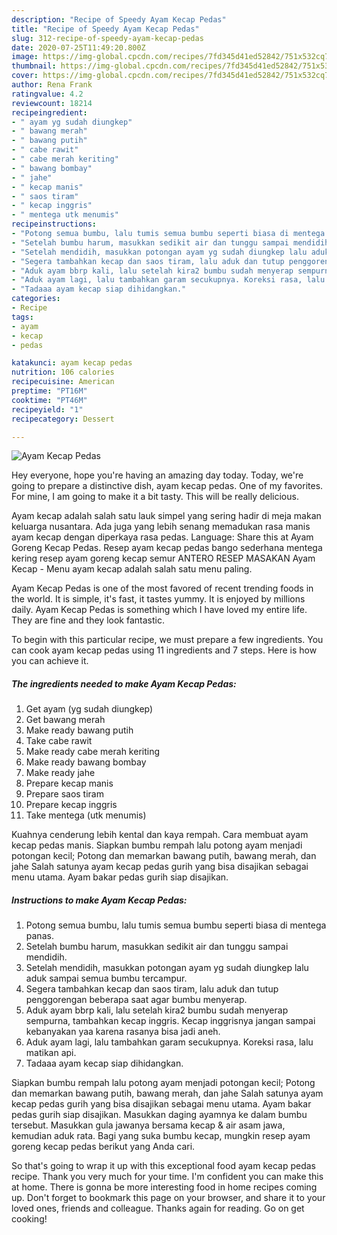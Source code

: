 ```yaml
---
description: "Recipe of Speedy Ayam Kecap Pedas"
title: "Recipe of Speedy Ayam Kecap Pedas"
slug: 312-recipe-of-speedy-ayam-kecap-pedas
date: 2020-07-25T11:49:20.800Z
image: https://img-global.cpcdn.com/recipes/7fd345d41ed52842/751x532cq70/ayam-kecap-pedas-foto-resep-utama.jpg
thumbnail: https://img-global.cpcdn.com/recipes/7fd345d41ed52842/751x532cq70/ayam-kecap-pedas-foto-resep-utama.jpg
cover: https://img-global.cpcdn.com/recipes/7fd345d41ed52842/751x532cq70/ayam-kecap-pedas-foto-resep-utama.jpg
author: Rena Frank
ratingvalue: 4.2
reviewcount: 18214
recipeingredient:
- " ayam yg sudah diungkep"
- " bawang merah"
- " bawang putih"
- " cabe rawit"
- " cabe merah keriting"
- " bawang bombay"
- " jahe"
- " kecap manis"
- " saos tiram"
- " kecap inggris"
- " mentega utk menumis"
recipeinstructions:
- "Potong semua bumbu, lalu tumis semua bumbu seperti biasa di mentega panas."
- "Setelah bumbu harum, masukkan sedikit air dan tunggu sampai mendidih."
- "Setelah mendidih, masukkan potongan ayam yg sudah diungkep lalu aduk sampai semua bumbu tercampur."
- "Segera tambahkan kecap dan saos tiram, lalu aduk dan tutup penggorengan beberapa saat agar bumbu menyerap."
- "Aduk ayam bbrp kali, lalu setelah kira2 bumbu sudah menyerap sempurna, tambahkan kecap inggris. Kecap inggrisnya jangan sampai kebanyakan yaa karena rasanya bisa jadi aneh."
- "Aduk ayam lagi, lalu tambahkan garam secukupnya. Koreksi rasa, lalu matikan api."
- "Tadaaa ayam kecap siap dihidangkan."
categories:
- Recipe
tags:
- ayam
- kecap
- pedas

katakunci: ayam kecap pedas 
nutrition: 106 calories
recipecuisine: American
preptime: "PT16M"
cooktime: "PT46M"
recipeyield: "1"
recipecategory: Dessert

---
```



![Ayam Kecap Pedas](https://img-global.cpcdn.com/recipes/7fd345d41ed52842/751x532cq70/ayam-kecap-pedas-foto-resep-utama.jpg)

Hey everyone, hope you're having an amazing day today. Today, we're going to prepare a distinctive dish, ayam kecap pedas. One of my favorites. For mine, I am going to make it a bit tasty. This will be really delicious.

Ayam kecap adalah salah satu lauk simpel yang sering hadir di meja makan keluarga nusantara. Ada juga yang lebih senang memadukan rasa manis ayam kecap dengan diperkaya rasa pedas. Language: Share this at Ayam Goreng Kecap Pedas. Resep ayam kecap pedas bango sederhana mentega kering resep ayam goreng kecap semur ANTERO RESEP MASAKAN Ayam Kecap - Menu ayam kecap adalah salah satu menu paling.

Ayam Kecap Pedas is one of the most favored of recent trending foods in the world. It is simple, it's fast, it tastes yummy. It is enjoyed by millions daily. Ayam Kecap Pedas is something which I have loved my entire life. They are fine and they look fantastic.


To begin with this particular recipe, we must prepare a few ingredients. You can cook ayam kecap pedas using 11 ingredients and 7 steps. Here is how you can achieve it.

<!--inarticleads1-->

##### The ingredients needed to make Ayam Kecap Pedas:

1. Get  ayam (yg sudah diungkep)
1. Get  bawang merah
1. Make ready  bawang putih
1. Take  cabe rawit
1. Make ready  cabe merah keriting
1. Make ready  bawang bombay
1. Make ready  jahe
1. Prepare  kecap manis
1. Prepare  saos tiram
1. Prepare  kecap inggris
1. Take  mentega (utk menumis)


Kuahnya cenderung lebih kental dan kaya rempah. Cara membuat ayam kecap pedas manis. Siapkan bumbu rempah lalu potong ayam menjadi potongan kecil; Potong dan memarkan bawang putih, bawang merah, dan jahe Salah satunya ayam kecap pedas gurih yang bisa disajikan sebagai menu utama. Ayam bakar pedas gurih siap disajikan. 

<!--inarticleads2-->

##### Instructions to make Ayam Kecap Pedas:

1. Potong semua bumbu, lalu tumis semua bumbu seperti biasa di mentega panas.
1. Setelah bumbu harum, masukkan sedikit air dan tunggu sampai mendidih.
1. Setelah mendidih, masukkan potongan ayam yg sudah diungkep lalu aduk sampai semua bumbu tercampur.
1. Segera tambahkan kecap dan saos tiram, lalu aduk dan tutup penggorengan beberapa saat agar bumbu menyerap.
1. Aduk ayam bbrp kali, lalu setelah kira2 bumbu sudah menyerap sempurna, tambahkan kecap inggris. Kecap inggrisnya jangan sampai kebanyakan yaa karena rasanya bisa jadi aneh.
1. Aduk ayam lagi, lalu tambahkan garam secukupnya. Koreksi rasa, lalu matikan api.
1. Tadaaa ayam kecap siap dihidangkan.


Siapkan bumbu rempah lalu potong ayam menjadi potongan kecil; Potong dan memarkan bawang putih, bawang merah, dan jahe Salah satunya ayam kecap pedas gurih yang bisa disajikan sebagai menu utama. Ayam bakar pedas gurih siap disajikan. Masukkan daging ayamnya ke dalam bumbu tersebut. Masukkan gula jawanya bersama kecap &amp; air asam jawa, kemudian aduk rata. Bagi yang suka bumbu kecap, mungkin resep ayam goreng kecap pedas berikut yang Anda cari. 

So that's going to wrap it up with this exceptional food ayam kecap pedas recipe. Thank you very much for your time. I'm confident you can make this at home. There is gonna be more interesting food in home recipes coming up. Don't forget to bookmark this page on your browser, and share it to your loved ones, friends and colleague. Thanks again for reading. Go on get cooking!
